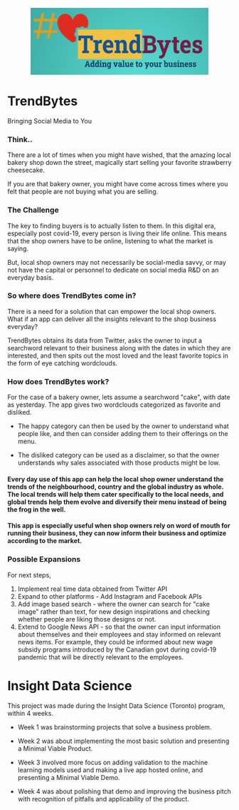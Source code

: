
<p align="center">
<img src="https://github.com/prashansa/InsightDataScience/blob/master/TrendBytes/TrendBytes/static/images/logo-final.png" width="400" height="150">
</p>  





# TrendBytes
Bringing Social Media to You

### Think.. 
There are a lot of times when you might have wished, that the amazing local bakery shop down the street, magically start selling your favorite strawberry cheesecake. 

If you are that bakery owner, you might have come across times where you felt that people are not buying what you are selling. 

### The Challenge
The key to finding buyers is to actually listen to them. In this digital era, especially post covid-19, every person is living their life online. This means that the shop owners have to be online, listening to what the market is saying. 

But, local shop owners may not necessarily be social-media savvy, or may not have the capital or personnel to dedicate on social media R&D on an everyday basis. 

### So where does TrendBytes come in? 
There is a need for a solution that can empower the local shop owners. What if an app can deliver all the insights relevant to the shop business everyday? 

TrendBytes obtains its data from Twitter, asks the owner to input a searchword relevant to their business along with the dates in which they are interested, and then spits out the most loved and the least favorite topics in the form of eye catching wordclouds. 

### How does TrendBytes work? 
For the case of a bakery owner, lets assume a searchword "cake", with date as yesterday. The app gives two wordclouds categorized as favorite and disliked. 

* The happy category can then be used by the owner to understand what people like, and then can consider adding them to their offerings on the menu. 

* The disliked category can be used as a disclaimer, so that the owner understands why sales associated with those products might be low. 

#### Every day use of this app can help the local shop owner understand the trends of the neighbourhood, country and the global industry as whole. The local trends will help them cater specifically to the local needs, and global trends help them evolve and diversify their menu instead of being the frog in the well. 

#### This app is especially useful when shop owners rely on word of mouth for running their business, they can now inform their business and optimize according to the market. 


### Possible Expansions
For next steps, 

1. Implement real time data obtained from Twitter API
2. Expand to other platforms - Add Instagram and Facebook APIs
3. Add image based search - where the owner can search for "cake image" rather than text, for new design inspirations and checking whether people are liking those designs or not. 
4. Extend to Google News API - so that the owner can input information about themselves and their employees and stay informed on relevant news items. For example, they could be informed about new wage subsidy programs introduced by the Canadian govt during covid-19 pandemic that will be directly relevant to the employees. 

# Insight Data Science

This project was made during the Insight Data Science (Toronto) program, within 4 weeks. 

* Week 1 was brainstorming projects that solve a business problem. 

* Week 2 was about implementing the most basic solution and presenting a Minimal Viable Product. 

* Week 3 involved more focus on adding validation to the machine learning models used and making a live app hosted online, and presenting a Minimal Viable Demo. 

* Week 4 was about polishing that demo and improving the business pitch with recognition of pitfalls and applicability of the product. 









